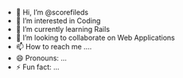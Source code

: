 - 👋 Hi, I’m @scorefileds
- 👀 I’m interested in Coding 
- 🌱 I’m currently learning Rails
- 💞️ I’m looking to collaborate on Web Applications
- 📫 How to reach me ....
- 😄 Pronouns: ...
- ⚡ Fun fact: ...

<!---
scorefileds/scorefileds is a ✨ special ✨ repository because its `README.md` (this file) appears on your GitHub profile.
You can click the Preview link to take a look at your changes.
--->
